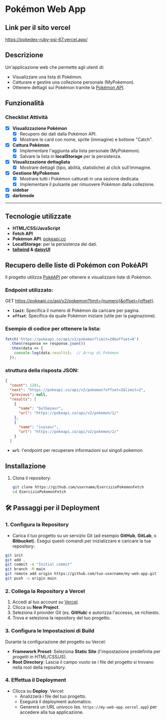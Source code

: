 # Pokémon Web App


## Link per il sito vercel
https://pokedex-ruby-psi-67.vercel.app/

 
## Descrizione
Un'applicazione web che permette agli utenti di:
- Visualizzare una lista di Pokémon.
- Catturare e gestire una collezione personale (MyPokemon).
- Ottenere dettagli sui Pokémon tramite la [Pokémon API](https://pokeapi.co/).


## Funzionalità

### Checklist Attività
- [x] **Visualizzazione Pokémon**
  - [x] Recupero dei dati dalla Pokémon API.
  - [x] Mostrare le card con nome, sprite (immagine) e bottone "Catch".
- [x] **Cattura Pokémon**
  - [x] Implementare l'aggiunta alla lista personale (MyPokemon).
  - [x] Salvare la lista in **localStorage** per la persistenza.
- [x] **Visualizzazione dettagliata**
  - [x] Mostrare dettagli (tipo, abilità, statistiche) al click sull'immagine.
- [x] **Gestione MyPokemon**
  - [x] Mostrare tutti i Pokémon catturati in una sezione dedicata.
  - [x] Implementare il pulsante per rimuovere Pokémon dalla collezione.
- [x] **sidebar**
- [x]  **darkmode**

---

## Tecnologie utilizzate
- **HTML/CSS/JavaScript**
- **Fetch API**
- **Pokémon API**: [pokeapi.co](https://pokeapi.co/)
- **LocalStorage**: per la persistenza dei dati.
- **[tailwind](https://tailwindcss.com/) & [daisyUI](https://daisyui.com/)**

## Recupero delle liste di Pokémon con PokéAPI

Il progetto utilizza [PokéAPI](https://pokeapi.co/) per ottenere e visualizzare liste di Pokémon.

### Endpoint utilizzato:

GET https://pokeapi.co/api/v2/pokemon?limit={numero}&offset={offset}.

- **`limit`**: Specifica il numero di Pokémon da caricare per pagina.
- **`offset`**: Specifica da quale Pokémon iniziare (utile per la paginazione).

### Esempio di codice per ottenere la lista:

```javascript
fetch('https://pokeapi.co/api/v2/pokemon?limit=20&offset=0')
  .then(response => response.json())
  .then(data => {
    console.log(data.results);  // Array di Pokémon
  });
```
### struttura della risposta JSON:

```json
{
  "count": 1281,
  "next": "https://pokeapi.co/api/v2/pokemon?offset=2&limit=2",
  "previous": null,
  "results": [
    {
      "name": "bulbasaur",
      "url": "https://pokeapi.co/api/v2/pokemon/1/"
    },
    {
      "name": "ivysaur",
      "url": "https://pokeapi.co/api/v2/pokemon/2/"
    }
  ]
```

- **`url`**: l'endpoint per recuperare informazioni sui singoli pokemon


## Installazione
1. Clona il repository:
   ```bash
   git clone https://github.com/username/EsercizioPokemonFetch
   cd EsercizioPokemonFetch

## 🛠️ Passaggi per il Deployment

### 1. Configura la Repository

- Carica il tuo progetto su un servizio Git (ad esempio **GitHub**, **GitLab**, o **Bitbucket**). Esegui questi comandi per inizializzare e caricare la tua repository:

```bash
git init
git add .
git commit -m "Initial commit"
git branch -M main
git remote add origin https://github.com/tuo-username/my-web-app.git
git push -u origin main
```

### 2. Collega la Repository a Vercel

1. Accedi al tuo account su [Vercel](https://vercel.com).
2. Clicca su **New Project**.
3. Seleziona il provider Git (es. **GitHub**) e autorizza l'accesso, se richiesto.
4. Trova e seleziona la repository del tuo progetto.

### 3. Configura le Impostazioni di Build

Durante la configurazione del progetto su Vercel:
- **Framework Preset**: Seleziona **Static Site** (l'impostazione predefinita per progetti in HTML/CSS/JS).
- **Root Directory**: Lascia il campo vuoto se i file del progetto si trovano nella root della repository.

### 4. Effettua il Deployment

- Clicca su **Deploy**. Vercel:
  - Analizzerà i file del tuo progetto.
  - Eseguirà il deployment automatico.
  - Genererà un URL univoco (es. `https://my-web-app.vercel.app`) per accedere alla tua applicazione.
